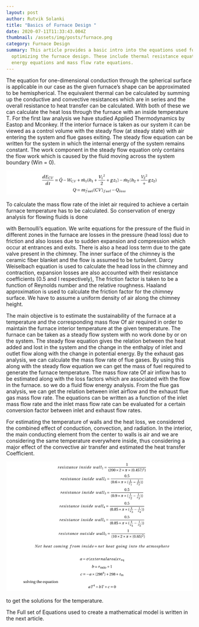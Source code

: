 ```yaml
---
layout: post
author: Rutvik Solanki
title: "Basics of Furnace Design "
date: 2020-07-11T11:33:43.004Z
thumbnail: /assets/img/posts/furnace.png
category: Furnace Design
summary: This article provides a basic intro into the equations used for
  optimizing the furnace design. These include thermal resistance equations,
  energy equations and mass flow rate equations.
---
```

The equation for one-dimensional conduction through the
spherical surface is applicable in our case as the given furnace’s shape can be approximated to
be hemispherical. The equivalent thermal can be calculated by summing up the conductive
and convective resistances which are in series and the overall resistance to heat transfer can
be calculated. With both of these we can calculate the heat loss through the furnace with an
inside temperature T. For the first law analysis we have studied Applied Thermodynamics by
Eastop and Mconkey. If the interior furnace is taken as our system it can be viewed as a control volume with the steady flow (at steady state) with air entering the system and flue gases
exiting. The steady flow equation can be written for the system in which the internal energy of
the system remains constant. The work component in the steady flow equation only contains
the flow work which is caused by the fluid moving across the system boundary (Win = 0).

![eqn-2](/assets/img/posts/furnace_eqn_1.png "Equations_1")

To calculate the mass flow rate of the inlet air required to achieve a certain furnace temperature has to be calculated. So conservation of energy analysis for flowing fluids is done

with Bernoulli’s equation. We write equations for the pressure of the fluid in different zones in
the furnace are losses in the pressure (head loss) due to friction and also losses due to sudden
expansion and compression which occur at entrances and exits. There is also a head loss term
due to the gate valve present in the chimney. The inner surface of the chimney is the ceramic
fiber blanket and the flow is assumed to be turbulent. Darcy Weiselbach equation is used to
calculate the head loss in the chimney and contraction, expansion losses are also accounted
with their resistance coefficients (0.5 and I respectively), The friction factor is taken to be a
function of Reynolds number and the relative roughness. Haaland approximation is used to
calculate the friction factor for the chimney surface. We have to assume a uniform density of air
along the chimney height.

The main objective is to estimate the sustainability of the furnace at a temperature and the corresponding mass flow Of air required in order to maintain the furnace interior temperature at the given temperature. The furnace can be taken as a steady flow system with no work done by or on the system. The steady flow equation gives the relation between the heat added and lost in the system and the change in the enthalpy of inlet and outlet flow along with the change in potential energy. By the exhaust gas analysis, we can calculate the mass flow rate of flue
gases. By using this along with the steady flow equation we can get the mass of fuel required to generate the furnace temperature. The mass flow rate Of air inflow has to be estimated along with the loss factors which are associated with the flow in the furnace. so we do a fluid flow energy analysis. From the flue gas analysis, we can get the relation between inlet airflow and the exhaust flue gas mass flow rate. The equations can be written as a function of the inlet mass flow rate and the inlet mass flow rate can be evaluated for a certain conversion factor
between inlet and exhaust flow rates.

For estimating the temperature of walls and the heat loss, we considered the combined effect
of conduction, convection, and radiation. In the interior, the main conducting element from
the center to walls is air and we are considering the same temperature everywhere inside,
thus considering a major effect of the convective air transfer and estimated the heat transfer
Coefficient.

![Furnace Temp Equations](/assets/img/posts/furnace_temp_eqn.png "furnace_temp_eqn")

to get the solutions for the temperature.

The Full set of Equations used to create a mathematical model is written in the next article.